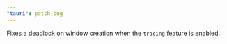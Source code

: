 ```yaml
---
"tauri": patch:bug
---
```


Fixes a deadlock on window creation when the `tracing` feature is enabled.
